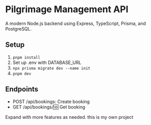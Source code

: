 # Pilgrimage Management API

A modern Node.js backend using Express, TypeScript, Prisma, and PostgreSQL.

## Setup
1. `pnpm install`
2. Set up .env with DATABASE_URL
3. `npx prisma migrate dev --name init`
4. `pnpm dev`

## Endpoints
- POST /api/bookings: Create booking
- GET /api/bookings/:id: Get booking

Expand with more features as needed. this is my own project

